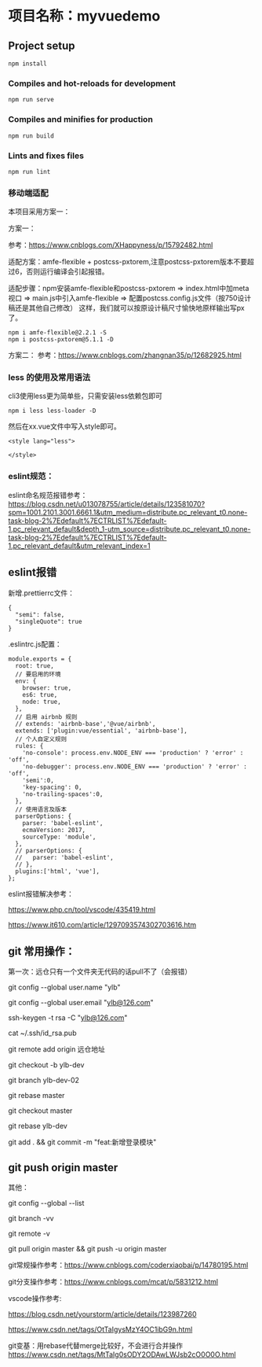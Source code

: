 # 项目名称：myvuedemo

## Project setup
```
npm install
```

### Compiles and hot-reloads for development
```
npm run serve
```

### Compiles and minifies for production
```
npm run build
```

### Lints and fixes files
```
npm run lint
```

### 移动端适配

本项目采用方案一：

方案一：

参考：https://www.cnblogs.com/XHappyness/p/15792482.html

适配方案：amfe-flexible + postcss-pxtorem,注意postcss-pxtorem版本不要超过6，否则运行编译会引起报错。

适配步骤：npm安装amfe-flexible和postcss-pxtorem => index.html中加meta视口 => main.js中引入amfe-flexible => 配置postcss.config.js文件（按750设计稿还是其他自己修改）
这样，我们就可以按原设计稿尺寸愉快地原样输出写px了。
```
npm i amfe-flexible@2.2.1 -S
npm i postcss-pxtorem@5.1.1 -D
```

方案二：
参考：https://www.cnblogs.com/zhangnan35/p/12682925.html

### less 的使用及常用语法
cli3使用less更为简单些，只需安装less依赖包即可
```
npm i less less-loader -D
```
然后在xx.vue文件中写入style即可。
```
<style lang="less">

</style>
```
### eslint规范：
eslint命名规范报错参考：https://blog.csdn.net/u013078755/article/details/123581070?spm=1001.2101.3001.6661.1&utm_medium=distribute.pc_relevant_t0.none-task-blog-2%7Edefault%7ECTRLIST%7Edefault-1.pc_relevant_default&depth_1-utm_source=distribute.pc_relevant_t0.none-task-blog-2%7Edefault%7ECTRLIST%7Edefault-1.pc_relevant_default&utm_relevant_index=1

## eslint报错
新增.prettierrc文件：
```
{
  "semi": false,
  "singleQuote": true
}
```

.eslintrc.js配置：
```
module.exports = {
  root: true,
  // 要启用的环境
  env: {
    browser: true,
    es6: true,
    node: true,
  },
  // 启用 airbnb 规则
  // extends: 'airbnb-base','@vue/airbnb', 
  extends: ['plugin:vue/essential', 'airbnb-base'],
  // 个人自定义规则
  rules: {
    'no-console': process.env.NODE_ENV === 'production' ? 'error' : 'off',
    'no-debugger': process.env.NODE_ENV === 'production' ? 'error' : 'off',
    'semi':0,
    'key-spacing': 0,
    'no-trailing-spaces':0,
  },
  // 使用语言及版本
  parserOptions: {
    parser: 'babel-eslint',
    ecmaVersion: 2017,
    sourceType: 'module',
  },
  // parserOptions: {
  //   parser: 'babel-eslint',
  // },
  plugins:['html', 'vue'],
};
```
eslint报错解决参考：

https://www.php.cn/tool/vscode/435419.html

https://www.it610.com/article/1297093574302703616.htm

## git 常用操作：

第一次：远仓只有一个文件夹无代码的话pull不了（会报错）

git config --global user.name "ylb"

git config --global user.email "ylb@126.com"

ssh-keygen -t rsa -C "ylb@126.com"

cat ~/.ssh/id_rsa.pub

git remote add origin 远仓地址

git checkout -b ylb-dev

git branch ylb-dev-02

git rebase master

git checkout master

git rebase ylb-dev

git add . && git commit -m "feat:新增登录模块"

git push origin master
---
其他：

git config --global --list

git branch -vv

git remote -v

git pull origin master && git push -u origin master

git常规操作参考：https://www.cnblogs.com/coderxiaobai/p/14780195.html

git分支操作参考：https://www.cnblogs.com/mcat/p/5831212.html

vscode操作参考:

https://blog.csdn.net/yourstorm/article/details/123987260

https://www.csdn.net/tags/OtTaIgysMzY4OC1ibG9n.html

git变基：用rebase代替merge比较好，不会进行合并操作
https://www.csdn.net/tags/MtTaIg0sODY2ODAwLWJsb2cO0O0O.html